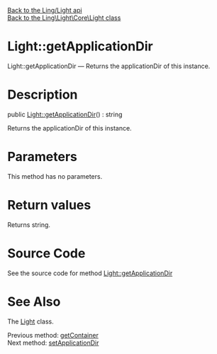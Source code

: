 [Back to the Ling/Light api](https://github.com/lingtalfi/Light/blob/master/doc/api/Ling/Light.md)<br>
[Back to the Ling\Light\Core\Light class](https://github.com/lingtalfi/Light/blob/master/doc/api/Ling/Light/Core/Light.md)


Light::getApplicationDir
================



Light::getApplicationDir — Returns the applicationDir of this instance.




Description
================


public [Light::getApplicationDir](https://github.com/lingtalfi/Light/blob/master/doc/api/Ling/Light/Core/Light/getApplicationDir.md)() : string




Returns the applicationDir of this instance.




Parameters
================

This method has no parameters.


Return values
================

Returns string.








Source Code
===========
See the source code for method [Light::getApplicationDir](https://github.com/lingtalfi/Light/blob/master/Core/Light.php#L206-L209)


See Also
================

The [Light](https://github.com/lingtalfi/Light/blob/master/doc/api/Ling/Light/Core/Light.md) class.

Previous method: [getContainer](https://github.com/lingtalfi/Light/blob/master/doc/api/Ling/Light/Core/Light/getContainer.md)<br>Next method: [setApplicationDir](https://github.com/lingtalfi/Light/blob/master/doc/api/Ling/Light/Core/Light/setApplicationDir.md)<br>

